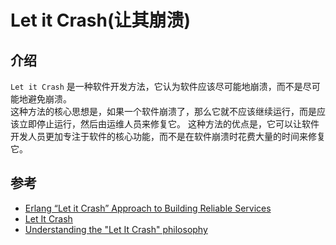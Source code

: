 # Let it Crash(让其崩溃)

## 介绍

`Let it Crash`
是一种软件开发方法，它认为软件应该尽可能地崩溃，而不是尽可能地避免崩溃。<br/>
这种方法的核心思想是，如果一个软件崩溃了，那么它就不应该继续运行，而是应该立即停止运行，然后由运维人员来修复它。
这种方法的优点是，它可以让软件开发人员更加专注于软件的核心功能，而不是在软件崩溃时花费大量的时间来修复它。

## 参考

- [Erlang “Let it Crash” Approach to Building Reliable Services](https://medium.com/@vamsimokari/erlang-let-it-crash-philosophy-53486d2a6da)
- [Let It Crash](https://wiki.c2.com/?LetItCrash)
- [Understanding the "Let It Crash" philosophy](https://rafaelantunes.com.br/understanding-the-let-it-crash-philosophy)
